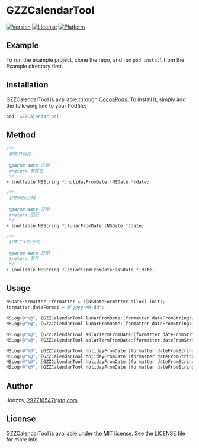 # GZZCalendarTool

[![Version](https://img.shields.io/cocoapods/v/GZZCalendarTool.svg?style=flat)](https://cocoapods.org/pods/GZZCalendarTool)
[![License](https://img.shields.io/cocoapods/l/GZZCalendarTool.svg?style=flat)](https://cocoapods.org/pods/GZZCalendarTool)
[![Platform](https://img.shields.io/cocoapods/p/GZZCalendarTool.svg?style=flat)](https://cocoapods.org/pods/GZZCalendarTool)

## Example

To run the example project, clone the repo, and run `pod install` from the Example directory first.

## Installation

GZZCalendarTool is available through [CocoaPods](https://cocoapods.org). To install it, simply add the following line to your Podfile:

```ruby
pod 'GZZCalendarTool'
```

## Method

```objective-c
/**
 获取节假日
 
 @param date 日期
 @return 节假日
 */
+ (nullable NSString *)holidayFromDate:(NSDate *)date;

/**
 获取阴历日期
 
 @param date 日期
 @return 阴历
 */
+ (nullable NSString *)lunarFromDate:(NSDate *)date;

/**
 获取二十四节气
 
 @param date 日期
 @return 节气
 */
+ (nullable NSString *)solarTermFromDate:(NSDate *)date;
```

## Usage

```objective-c
NSDateFormatter *formatter = [[NSDateFormatter alloc] init];
formatter.dateFormat = @"yyyy-MM-dd";

NSLog(@"%@", [GZZCalendarTool lunarFromDate:[formatter dateFromString:@"2018-10-09"]]); // 九月
NSLog(@"%@", [GZZCalendarTool lunarFromDate:[formatter dateFromString:@"2018-11-01"]]); // 廿四

NSLog(@"%@", [GZZCalendarTool solarTermFromDate:[formatter dateFromString:@"2018-10-23"]]); // 霜降
NSLog(@"%@", [GZZCalendarTool solarTermFromDate:[formatter dateFromString:@"2018-11-07"]]); // 立冬

NSLog(@"%@", [GZZCalendarTool holidayFromDate:[formatter dateFromString:@"2018-05-13"]]); // 母亲节
NSLog(@"%@", [GZZCalendarTool holidayFromDate:[formatter dateFromString:@"2018-06-17"]]); // 父亲节
NSLog(@"%@", [GZZCalendarTool holidayFromDate:[formatter dateFromString:@"2018-11-29"]]); // 感恩节
NSLog(@"%@", [GZZCalendarTool holidayFromDate:[formatter dateFromString:@"2018-10-01"]]); // 国庆节
```


## Author

Jonzzs, 292710547@qq.com

## License

GZZCalendarTool is available under the MIT license. See the LICENSE file for more info.
